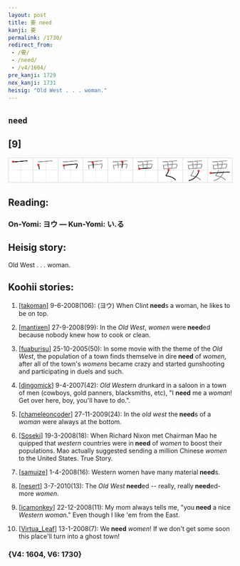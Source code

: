 ```yaml
---
layout: post
title: 要 need
kanji: 要
permalink: /1730/
redirect_from:
 - /要/
 - /need/
 - /v4/1604/
pre_kanji: 1729
nex_kanji: 1731
heisig: "Old West . . . woman."
---
```


## `need`

## [9]

<div class="stroke"><img src="../images/E8A681.png" /></div>

## Reading:

### On-Yomi: ヨウ &mdash; Kun-Yomi: い.る

## Heisig story:

Old West . . . woman.

## Koohii stories:

1) [<a href="http://kanji.koohii.com/profile/takoman">takoman</a>] 9-6-2008(106): (ヨウ) When Clint<strong> need</strong>s a woman, he likes to be on top.

2) [<a href="http://kanji.koohii.com/profile/mantixen">mantixen</a>] 27-9-2008(99): In the <em>Old West</em>, <em>women</em> were<strong> need</strong>ed because nobody knew how to cook or clean.

3) [<a href="http://kanji.koohii.com/profile/fuaburisu">fuaburisu</a>] 25-10-2005(50): In some movie with the theme of the <em>Old West</em>, the population of a town finds themselve in dire<strong> need</strong> of <em>women</em>, after all of the town&#039;s <em>womens</em> became crazy and started gunshooting and participating in duels and such.

4) [<a href="http://kanji.koohii.com/profile/dingomick">dingomick</a>] 9-4-2007(42): <em>Old West</em>ern drunkard in a saloon in a town of men (cowboys, gold panners, blacksmiths, etc), &quot;I <strong>need</strong> me a <em>woman</em>! Get over here, boy, you&#039;ll have to do.&quot;.

5) [<a href="http://kanji.koohii.com/profile/chameleoncoder">chameleoncoder</a>] 27-11-2009(24): In the <em>old west</em> the<strong> need</strong>s of a <em>woman</em> were always at the bottom.

6) [<a href="http://kanji.koohii.com/profile/Soseki">Soseki</a>] 19-3-2008(18): When Richard Nixon met Chairman Mao he quipped that <em>western</em> countries were in<strong> need</strong> of <em>women</em> to boost their populations. Mao actually suggested sending a million Chinese <em>women</em> to the United States. True Story.

7) [<a href="http://kanji.koohii.com/profile/samuize">samuize</a>] 1-4-2008(16): Western women have many material<strong> need</strong>s.

8) [<a href="http://kanji.koohii.com/profile/nesert">nesert</a>] 3-7-2010(13): The <em>Old West</em><strong> need</strong>ed -- really, really<strong> need</strong>ed- more <em>women</em>.

9) [<a href="http://kanji.koohii.com/profile/icamonkey">icamonkey</a>] 22-12-2008(11): My mom always tells me, &quot;you<strong> need</strong> a nice <em>Western woman</em>.&quot; Even though I like &#039;em from the East.

10) [<a href="http://kanji.koohii.com/profile/Virtua_Leaf">Virtua_Leaf</a>] 13-1-2008(7): We<strong> need</strong> <em>women</em>! If we don&#039;t get some soon this place&#039;ll turn into a ghost town!

### {V4: 1604, V6: 1730}
